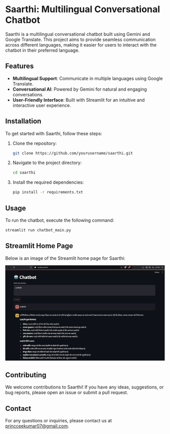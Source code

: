 # Saarthi: Multilingual Conversational Chatbot

Saarthi is a multilingual conversational chatbot built using Gemini and Google Translate. This project aims to provide seamless communication across different languages, making it easier for users to interact with the chatbot in their preferred language.

## Features

- **Multilingual Support**: Communicate in multiple languages using Google Translate.
- **Conversational AI**: Powered by Gemini for natural and engaging conversations.
- **User-Friendly Interface**: Built with Streamlit for an intuitive and interactive user experience.

## Installation

To get started with Saarthi, follow these steps:

1. Clone the repository:
    ```bash
    git clone https://github.com/yourusername/saarthi.git
    ```
2. Navigate to the project directory:
    ```bash
    cd saarthi
    ```
3. Install the required dependencies:
    ```bash
    pip install -r requirements.txt
    ```

## Usage

To run the chatbot, execute the following command:
```bash
streamlit run chatbot_main.py
```

## Streamlit Home Page

Below is an image of the Streamlit home page for Saarthi:

![Streamlit Home Page](home.png)

## Contributing

We welcome contributions to Saarthi! If you have any ideas, suggestions, or bug reports, please open an issue or submit a pull request.


## Contact

For any questions or inquiries, please contact us at [princceekumar07@gmail.com](mailto:your-email@example.com).
